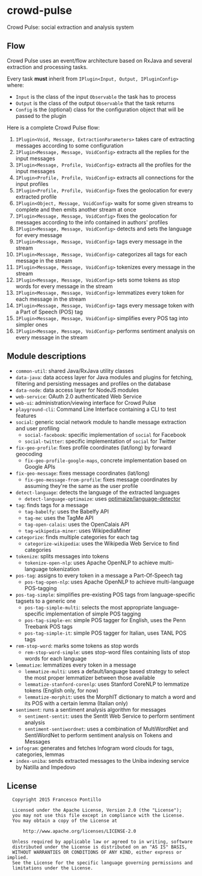 crowd-pulse
===========

Crowd Pulse: social extraction and analysis system

## Flow

Crowd Pulse uses an event/flow architecture based on RxJava and several extraction and processing tasks.

Every task **must** inherit from `IPlugin<Input, Output, IPluginConfig>` where:

- `Input` is the class of the input `Observable` the task has to process
- `Output` is the class of the output `Observable` that the task returns
- `Config` is the (optional) class for the configuration object that will be passed to the plugin

Here is a complete Crowd Pulse flow:

1. `IPlugin<Void, Message, ExtractionParameters>` takes care of extracting messages according to some configuration
1. `IPlugin<Message, Message, VoidConfig>` extracts all the replies for the input messages
1. `IPlugin<Message, Profile, VoidConfig>` extracts all the profiles for the input messages
1. `IPlugin<Profile, Profile, VoidConfig>` extracts all connections for the input profiles
1. `IPlugin<Profile, Profile, VoidConfig>` fixes the geolocation for every extracted profile
1. `IPlugin<Object, Message, VoidConfig>` waits for some given streams to complete and then emits another stream at once
1. `IPlugin<Message, Message, VoidConfig>` fixes the geolocation for messages according to the info contained in authors' profiles
1. `IPlugin<Message, Message, VoidConfig>` detects and sets the language for every message
1. `IPlugin<Message, Message, VoidConfig>` tags every message in the stream
1. `IPlugin<Message, Message, VoidConfig>` categorizes all tags for each message in the stream
1. `IPlugin<Message, Message, VoidConfig>` tokenizes every message in the stream
1. `IPlugin<Message, Message, VoidConfig>` sets some tokens as stop words for every message in the stream
1. `IPlugin<Message, Message, VoidConfig>` lemmatizes every token for each message in the stream
1. `IPlugin<Message, Message, VoidConfig>` tags every message token with a Part of Speech (POS) tag
1. `IPlugin<Message, Message, VoidConfig>` simplifies every POS tag into simpler ones
1. `IPlugin<Message, Message, VoidConfig>` performs sentiment analysis on every message in the stream

## Module descriptions

- `common-util`: shared Java/RxJava utility classes
- `data-java`: data access layer for Java modules and plugins for fetching, filtering and persisting messages and profiles on the database
- `data-node`: data access layer for NodeJS modules
- `web-service`: OAuth 2.0 authenticated Web Service
- `web-ui`: administration/viewing interface for Crowd Pulse
- `playground-cli`: Command Line Interface containing a CLI to test features
- `social`: generic social network module to handle message extraction and user profiling
  - `social-facebook`: specific implementation of `social` for Facebook
  - `social-twitter`: specific implementation of `social` for Twitter
- `fix-geo-profile`: fixes profile coordinates (lat/long) by forward geocoding
  - `fix-geo-profile-google-maps`, concrete implementation based on Google APIs
- `fix-geo-message`: fixes message coordinates (lat/long)
  - `fix-geo-message-from-profile`: fixes message coordinates by assuming they're the same as the user profile
- `detect-language`: detects the language of the extracted languages
  - `detect-language-optimaize`: uses [optimaize/language-detector](https://github.com/optimaize/language-detector)
- `tag`: finds tags for a message
  - `tag-babelfy`: uses the Babelfy API
  - `tag-me`: uses the TagMe API
  - `tag-open-calais`: uses the OpenCalais API
  - `tag-wikipedia-miner`: uses WikipediaMiner
- `categorize`: finds multiple categories for each tag
  - `categorize-wikipedia`: uses the Wikipedia Web Service to find categories
- `tokenize`: splits messages into tokens
  - `tokenize-open-nlp`: uses Apache OpenNLP to achieve multi-language tokenization
- `pos-tag`: assigns to every token in a message a Part-Of-Speech tag
  - `pos-tag-open-nlp`: uses Apache OpenNLP to achieve multi-language POS-tagging
- `pos-tag-simple`: simplifies pre-existing POS tags from language-specific tagsets to a generic one
  - `pos-tag-simple-multi`: selects the most appropriate language-specific implementation of simple POS tagging
  - `pos-tag-simple-en`: simple POS tagger for English, uses the Penn Treebank POS tags
  - `pos-tag-simple-it`: simple POS tagger for Italian, uses TANL POS tags
- `rem-stop-word`: marks some tokens as stop words 
  - `rem-stop-word-simple`: uses stop-word files containing lists of stop words for each language
- `lemmatize`: lemmatizes every token in a message
  - `lemmatize-multi`: uses a default/language based strategy to select the most proper lemmatizer between 
  those available
  - `lemmatize-stanford-corenlp`: uses Stanford CoreNLP to lemmatize tokens (English only, for now)
  - `lemmatize-morphit`: uses the MorphIT dictionary to match a word and its POS with a certain lemma (Italian only)
- `sentiment`: runs a sentiment analysis algorithm for messages
  - `sentiment-sentit`: uses the SentIt Web Service to perform sentiment analysis
  - `sentiment-sentiwordnet`: uses a combination of MultiWordNet and SentiWordNet to perform sentiment analysis on 
  Tokens and Messages
- `infogram`: generates and fetches Infogram word clouds for tags, categories, lemmas
- `index-uniba`: sends extracted messages to the Uniba indexing service by Natilla and Impedovo
  
## License

```
  Copyright 2015 Francesco Pontillo

  Licensed under the Apache License, Version 2.0 (the "License");
  you may not use this file except in compliance with the License.
  You may obtain a copy of the License at

      http://www.apache.org/licenses/LICENSE-2.0

  Unless required by applicable law or agreed to in writing, software
  distributed under the License is distributed on an "AS IS" BASIS,
  WITHOUT WARRANTIES OR CONDITIONS OF ANY KIND, either express or implied.
  See the License for the specific language governing permissions and
  limitations under the License.

```